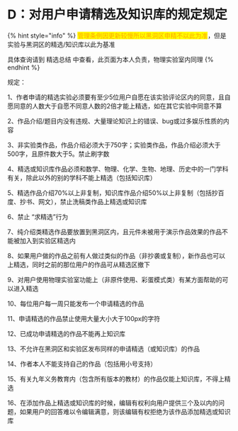 # D：对用户申请精选及知识库的规定规定

{% hint style="info" %}
<mark style="color:orange;">管理条例因更新较慢所以黑洞区申精不以此为准</mark>，但是实验与黑洞区的精选/知识库以此为基准

具体查询请到 精选总结 中查看，此页面为本人负责，物理实验室内同理
{% endhint %}

规定：

1、作者申请的精选实验必须要有至少5位用户自愿在该实验评论区内的同意，且自愿同意的人数大于自愿不同意人数的2倍才能上精选，如在其它实验中同意不算

2、作品介绍/题目内没有违规、大量理论知识上的错误、bug或过多娱乐性质的内容

3、非实验类作品，作品介绍必须大于750字；实验类作品，作品介绍必须大于500字，且原件数大于5。禁止刷字数

4、精选或知识库作品必须和数学、物理、化学、生物、地理、历史中的一门学科有关，除此以外的别的学科不能上精选（包括知识库）

5、精选作品介绍70%以上非复制，知识库作品介绍50%以上非复制（包括抄百度、抄书、网文），禁止洗稿类作品上精选或知识库

6、禁止 “求精选”行为

7、纯介绍类精选作品要放置到黑洞区内，且元件未被用于演示作品效果的作品不能被加入到实验区精选内

8、如果用户做的作品之前有人做过类似的作品（非抄袭或复制），新作品也可以上精选，同时之前的那位用户的作品可从精选区撤下

9、对用户使用物理实验室功能上（非原件使用、彩蛋模式类）有某方面帮助的可以进入精选

10、每位用户每一周只能发布一个申请精选的作品

11、申请精选的作品禁止使用大量大小大于100px的字符

12、已成功申请精选的作品不能再上知识库

13、不允许在黑洞区和实验区发布同样的申请精选（或知识库）的作品

14、作者本人不能支持自己的作品（包括用小号支持）

15、有关九年义务教育内（包含所有版本的教材）的作品仅能上知识库，不得上精选

16、在添加作品上精选或知识库的时候，编辑有权利向用户提供三个及以内的问题，如果用户的回答难以令编辑满意，则该编辑有权拒绝为该作品添加精选或知识库
